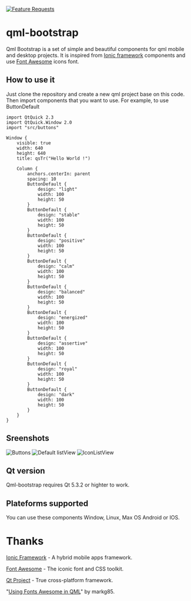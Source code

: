[![Feature Requests](http://feathub.com/brexis/qml-bootstrap?format=svg)](http://feathub.com/brexis/qml-bootstrap)

qml-bootstrap
=============
Qml Bootstrap is a set of simple and beautiful components for qml mobile and desktop projects. It is inspired from [Ionic framework](http://ionicframework.com/) components and use [Font Awesome](http://fortawesome.github.io/Font-Awesome/) icons font.

## How to use it
Just clone the repository and create a new qml project base on this code. Then import components that you want to use. For example, to use ButtonDefault
```
import QtQuick 2.3
import QtQuick.Window 2.0
import "src/buttons"

Window {
    visible: true
    width: 640
    height: 640
    title: qsTr("Hello World !")

    Column {
        anchors.centerIn: parent
        spacing: 10
        ButtonDefault {
            design: "light"
            width: 100
            height: 50
        }
        ButtonDefault {
            design: "stable"
            width: 100
            height: 50
        }
        ButtonDefault {
            design: "positive"
            width: 100
            height: 50
        }
        ButtonDefault {
            design: "calm"
            width: 100
            height: 50
        }
        ButtonDefault {
            design: "balanced"
            width: 100
            height: 50
        }
        ButtonDefault {
            design: "energized"
            width: 100
            height: 50
        }
        ButtonDefault {
            design: "assertive"
            width: 100
            height: 50
        }
        ButtonDefault {
            design: "royal"
            width: 100
            height: 50
        }
        ButtonDefault {
            design: "dark"
            width: 100
            height: 50
        }
    }
}
```
## Sreenshots
![Buttons](https://raw.github.com/brexis/qml-bootstrap/dev/image1.png)
![Default listView](https://raw.github.com/brexis/qml-bootstrap/dev/image2.png)
![IconListView](https://raw.github.com/brexis/qml-bootstrap/dev/image3.png)


## Qt version
Qml-bootstrap requires Qt 5.3.2 or highter to work.
## Plateforms supported
You can use these components Window, Linux, Max OS Android or IOS.

# Thanks
[Ionic Framework](http://ionicframework.com/) - A hybrid mobile apps framework.

[Font Awesome](http://fortawesome.github.io/Font-Awesome/) - The iconic font and CSS toolkit.

[Qt Project](http://qt-project.org/) - True cross-platform framework.

"[Using Fonts Awesome in QML](http://kdeblog.mageprojects.com/2012/11/20/using-fonts-awesome-in-qml/)" by markg85.
